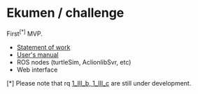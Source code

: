 # Ekumen / challenge

First<sup>[*]</sup>  MVP.

* [Statement of work](SoW.md)
* [User's manual](usersManual.md)
* ROS nodes (turtleSim, AclionlibSvr, etc)
* Web interface



[*] Please note that rq [1_III_b, 1_III_c](SoW.md) are still under development.